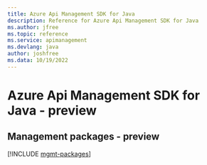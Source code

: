 ```yaml
---
title: Azure Api Management SDK for Java
description: Reference for Azure Api Management SDK for Java
ms.author: jfree
ms.topic: reference
ms.service: apimanagement
ms.devlang: java
author: joshfree
ms.data: 10/19/2022
---
```

# Azure Api Management SDK for Java - preview

## Management packages - preview
[!INCLUDE [mgmt-packages](api-management-mgmt-index.md)]